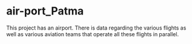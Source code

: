 # air-port_Patma
This project has an airport. There is data regarding the various flights as well as various aviation teams that operate all these flights in parallel.
